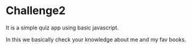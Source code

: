 # Challenge2
It is a simple quiz app using basic javascript.

In this we basically check your knowledge about me and my fav books. 
